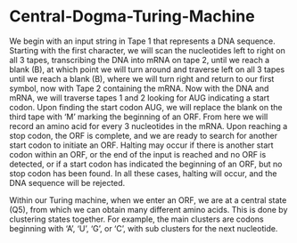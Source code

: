 # Central-Dogma-Turing-Machine
We begin with an input string in Tape 1 that represents a DNA sequence. Starting with the first character, we will scan the nucleotides left to right on all 3 tapes, transcribing the DNA into mRNA on tape 2, until we reach a blank (B), at which point we will turn around and traverse left on all 3 tapes until we reach a blank (B), where we will turn right and return to our first symbol, now with Tape 2 containing the mRNA. Now with the DNA and mRNA, we will traverse tapes 1 and 2 looking for AUG indicating a start codon. Upon finding the start codon AUG, we will replace the blank on the third tape with ‘M’ marking the beginning of an ORF. From here we will record an amino acid for every 3 nucleotides in the mRNA. Upon reaching a stop codon, the ORF is complete, and we are ready to search for another start codon to initiate an ORF. Halting may occur if there is another start codon within an ORF, or the end of the input is reached and no ORF is detected, or if a start codon has indicated the beginning of an ORF, but no stop codon has been found. In all these cases, halting will occur, and the DNA sequence will be rejected.

Within our Turing machine, when we enter an ORF, we are at a central state (Q5), from which we can obtain many different amino acids. This is done by clustering states together. For example, the main clusters are codons beginning with ‘A’, ‘U’, ‘G’, or ‘C’, with sub clusters for the next nucleotide.
